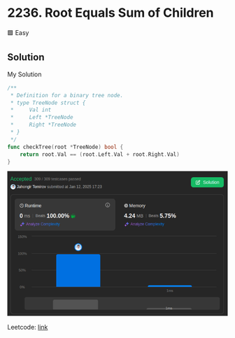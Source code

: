 # 2236. Root Equals Sum of Children

🟩 Easy

## Solution

My Solution

```go
/**
 * Definition for a binary tree node.
 * type TreeNode struct {
 *     Val int
 *     Left *TreeNode
 *     Right *TreeNode
 * }
 */
func checkTree(root *TreeNode) bool {
    return root.Val == (root.Left.Val + root.Right.Val)
}
```

![result](2236.png)

Leetcode: [link](https://leetcode.com/problems/root-equals-sum-of-children/description/)

